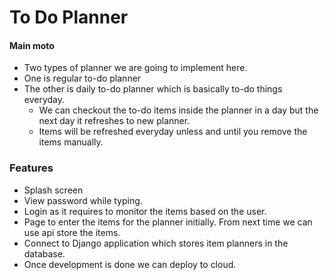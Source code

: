 # To Do Planner

#### Main moto
- Two types of planner we are going to implement here.
- One is regular to-do planner
- The other is daily to-do planner which is basically to-do things everyday. 
    - We can checkout the to-do items inside the planner in a day but the next day it refreshes to new planner.
    - Items will be refreshed everyday unless and until you remove the items manually.


### Features
- Splash screen
- View password while typing.
- Login as it requires to monitor the items based on the user.
- Page to enter the items for the planner initially. From next time we can use api store the items.
- Connect to Django application which stores item planners in the database.
- Once development is done we can deploy to cloud.


